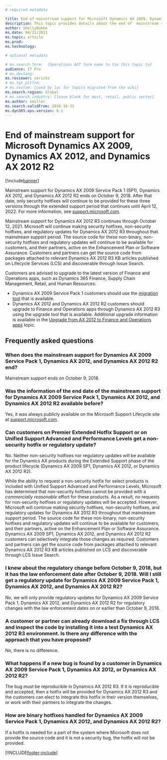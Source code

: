 ```yaml
---
# required metadata

title: End of mainstream support for Microsoft Dynamics AX 2009, Dynamics AX 2012, and Dynamics AX 2012 R2
description: This topic provides details about the end of  mainstream support for Microsoft Dynamics AX 2009, Dynamics AX 2012, and Dynamics AX 2012 R2.
author: ShellyBakke
ms.date: 04/21/2021
ms.topic: article
ms.prod: 
ms.technology: 

# optional metadata

# ms.search.form:  [Operations AOT form name to tie this topic to]
audience: IT Pro
# ms.devlang: 
ms.reviewer: sericks
# ms.tgt_pltfrm: 
# ms.custom: [used by loc for topics migrated from the wiki]
ms.search.region: Global
# ms.search.industry: [leave blank for most, retail, public sector]
ms.author: smiller
ms.search.validFrom: 2018-10-31 
ms.dyn365.ops.version: 8.1
---
```


# End of mainstream support for Microsoft Dynamics AX 2009, Dynamics AX 2012, and Dynamics AX 2012 R2

[!include[banner](../includes/banner.md)]

Mainstream support for Dynamics AX 2009 Service Pack 1 (SP1), Dynamics AX 2012, and Dynamics AX 2012 R2 ends on October 9, 2018. After that date, only security hotfixes will continue to be provided for these three versions through the extended support period that continues until April 12, 2022. For more information, see [support.microsoft.com](https://support.microsoft.com/lifecycle/search?alpha=Dynamics%20AX).

Mainstream support for Dynamics AX 2012 R3 continues through October 12, 2021. Microsoft will continue making security hotfixes, non-security hotfixes, and regulatory updates for Dynamics AX 2012 R3 throughout that mainstream support period. The source code for these non-binary, non-security hotfixes and regulatory updates will continue to be available for customers, and their partners, active on the Enhancement Plan or Software Assurance. Customers and partners can get the source code from packages attached to relevant Dynamics AX 2012 R3 KB articles published on Lifecycle Services (LCS) and discoverable through Issue Search.

Customers are advised to upgrade to the latest version of Finance and Operations apps, such as Dynamics 365 Finance, Supply Chain Management, Retail, and Human Resources:

- Dynamics AX 2009 Service Pack 1 customers should use the [migration tool](https://docs.microsoft.com/dynamics365/unified-operations/dev-itpro/migration-upgrade/upgrade-home-page) that is available.
- Dynamics AX 2012 and Dynamics AX 2012 R2 customers should upgrade to Finance and Operations apps through Dynamics AX 2012 R3 using the upgrade tool that is available. Additional upgrade information is available in the [Upgrade from AX 2012 to Finance and Operations apps](https://docs.microsoft.com/dynamics365/unified-operations/dev-itpro/migration-upgrade/upgrade-overview-2012) topic.

## Frequently asked questions

### When does the mainstream support for Dynamics AX 2009 Service Pack 1, Dynamics AX 2012, and Dynamics AX 2012 R2 end?

Mainstream support ends on October 9, 2018.

### Was the information of the end date of the mainstream support for Dynamics AX 2009 Service Pack 1, Dynamics AX 2012, and Dynamics AX 2012 R2 available before?

Yes, it was always publicly available on the Microsoft Support Lifecycle site at [support.microsoft.com](https://support.microsoft.com/lifecycle/search?alpha=Dynamics%20AX).

### Can customers on Premier Extended Hotfix Support or on Unified Support Advanced and Performance Levels get a non-security hotfix or regulatory update?

No. Neither non-security hotfixes nor regulatory updates will be available for the Dynamics AX products during the Extended Support phase of the product lifecycle (Dynamics AX 2009 SP1, Dynamics AX 2012, or Dynamics AX 2012 R2).

While the ability to request a non-security hotfix for select products is included with Unified Support Advanced and Performance Levels, Microsoft has determined that non-security hotfixes cannot be provided with a *commercially reasonable* effort for these products. As a result, no requests for non-security hotfixes or regulatory updates will be accepted. However, Microsoft will continue making security hotfixes, non-security hotfixes, and regulatory updates for Dynamics AX 2012 R3 throughout that mainstream support period. The source code for these non-binary, non-security hotfixes and regulatory updates will continue to be available for customers, and their partners, active on the Enhancement Plan or Software Assurance. Dynamics AX 2009 SP1, Dynamics AX 2012, and Dynamics AX 2012 R2 customers can selectively integrate those changes as required. Customers and partners can get the source code from packages attached to relevant Dynamics AX 2012 R3 KB articles published on LCS and discoverable through LCS Issue Search.

### I knew about the regulatory change before October 9, 2018, but it has the law enforcement date after October 9, 2018. Will I still get a regulatory update for Dynamics AX 2009 Service Pack 1, Dynamics AX 2012, and Dynamics AX 2012 R2?

No, we will only provide regulatory updates for Dynamics AX 2009 Service Pack 1, Dynamics AX 2012, and Dynamics AX 2012 R2 for regulatory changes with the law enforcement dates on or earlier than October 9, 2018.

### A customer or partner can already download a fix through LCS and inspect the code by installing it into a test Dynamics AX 2012 R3 environment. Is there any difference with the approach that you have proposed?

No, there is no difference.

### What happens if a new bug is found by a customer in Dynamics AX 2009 Service Pack 1, Dynamics AX 2012, or Dynamics AX 2012 R2?

The bug must be reproducible in Dynamics AX 2012 R3. If it is reproducible and accepted, then a hotfix will be provided for Dynamics AX 2012 R3 and the customers can elect to integrate this hotfix in their version themselves, or work with their partners to integrate the changes.

### How are binary hotfixes handled for Dynamics AX 2009 Service Pack 1, Dynamics AX 2012, and Dynamics AX 2012 R2?

If a hotfix is needed for a part of the system where Microsoft does not provide the source code and it is not a security bug, the hotfix will not be provided.


[!INCLUDE[footer-include](../../../includes/footer-banner.md)]

